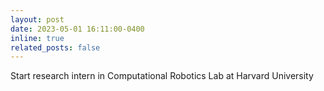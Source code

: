 ```yaml
---
layout: post
date: 2023-05-01 16:11:00-0400
inline: true
related_posts: false
---
```


Start research intern in Computational Robotics Lab at Harvard University